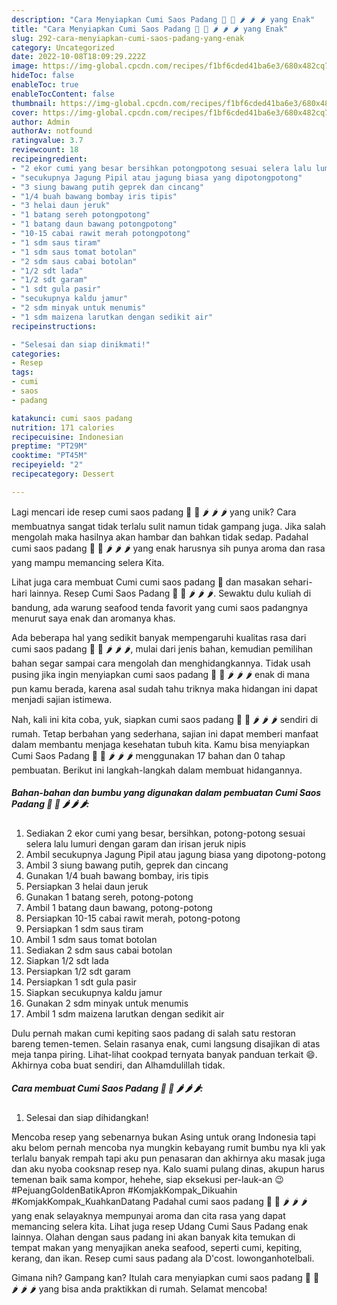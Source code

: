 ```yaml
---
description: "Cara Menyiapkan Cumi Saos Padang 🦑 🦑 🌶 🌶 🌶 yang Enak"
title: "Cara Menyiapkan Cumi Saos Padang 🦑 🦑 🌶 🌶 🌶 yang Enak"
slug: 292-cara-menyiapkan-cumi-saos-padang-yang-enak
category: Uncategorized
date: 2022-10-08T18:09:29.222Z
image: https://img-global.cpcdn.com/recipes/f1bf6cded41ba6e3/680x482cq70/cumi-saos-padang-foto-resep-utama.jpg
hideToc: false
enableToc: true
enableTocContent: false
thumbnail: https://img-global.cpcdn.com/recipes/f1bf6cded41ba6e3/680x482cq70/cumi-saos-padang-foto-resep-utama.jpg
cover: https://img-global.cpcdn.com/recipes/f1bf6cded41ba6e3/680x482cq70/cumi-saos-padang-foto-resep-utama.jpg
author: Admin
authorAv: notfound
ratingvalue: 3.7
reviewcount: 18
recipeingredient:
- "2 ekor cumi yang besar bersihkan potongpotong sesuai selera lalu lumuri dengan garam dan irisan jeruk nipis"
- "secukupnya Jagung Pipil atau jagung biasa yang dipotongpotong"
- "3 siung bawang putih geprek dan cincang"
- "1/4 buah bawang bombay iris tipis"
- "3 helai daun jeruk"
- "1 batang sereh potongpotong"
- "1 batang daun bawang potongpotong"
- "10-15 cabai rawit merah potongpotong"
- "1 sdm saus tiram"
- "1 sdm saus tomat botolan"
- "2 sdm saus cabai botolan"
- "1/2 sdt lada"
- "1/2 sdt garam"
- "1 sdt gula pasir"
- "secukupnya kaldu jamur"
- "2 sdm minyak untuk menumis"
- "1 sdm maizena larutkan dengan sedikit air"
recipeinstructions:

- "Selesai dan siap dinikmati!"
categories:
- Resep
tags:
- cumi
- saos
- padang

katakunci: cumi saos padang 
nutrition: 171 calories
recipecuisine: Indonesian
preptime: "PT29M"
cooktime: "PT45M"
recipeyield: "2"
recipecategory: Dessert

---
```





Lagi mencari ide resep cumi saos padang 🦑 🦑 🌶 🌶 🌶 yang unik? Cara membuatnya sangat tidak terlalu sulit namun tidak gampang juga. Jika salah mengolah maka hasilnya akan hambar dan bahkan tidak sedap. Padahal cumi saos padang 🦑 🦑 🌶 🌶 🌶 yang enak harusnya sih punya aroma dan rasa yang mampu memancing selera Kita.





Lihat juga cara membuat Cumi cumi saos padang 🦑 dan masakan sehari-hari lainnya. Resep Cumi Saos Padang 🦑 🦑 🌶 🌶 🌶. Sewaktu dulu kuliah di bandung, ada warung seafood tenda favorit yang cumi saos padangnya menurut saya enak dan aromanya khas.

Ada beberapa hal yang sedikit banyak mempengaruhi kualitas rasa dari cumi saos padang 🦑 🦑 🌶 🌶 🌶, mulai dari jenis bahan, kemudian pemilihan bahan segar sampai cara mengolah dan menghidangkannya. Tidak usah pusing jika ingin menyiapkan cumi saos padang 🦑 🦑 🌶 🌶 🌶 enak di mana pun kamu berada, karena asal sudah tahu triknya maka hidangan ini dapat menjadi sajian istimewa.






Nah, kali ini kita coba, yuk, siapkan cumi saos padang 🦑 🦑 🌶 🌶 🌶 sendiri di rumah. Tetap berbahan yang sederhana, sajian ini dapat memberi manfaat dalam membantu menjaga kesehatan tubuh kita. Kamu bisa menyiapkan Cumi Saos Padang 🦑 🦑 🌶 🌶 🌶 menggunakan 17 bahan dan 0 tahap pembuatan. Berikut ini langkah-langkah dalam membuat hidangannya.

<!--inarticleads1-->

##### Bahan-bahan dan bumbu yang digunakan dalam pembuatan Cumi Saos Padang 🦑 🦑 🌶 🌶 🌶:

1. Sediakan 2 ekor cumi yang besar, bersihkan, potong-potong sesuai selera lalu lumuri dengan garam dan irisan jeruk nipis
1. Ambil secukupnya Jagung Pipil atau jagung biasa yang dipotong-potong
1. Ambil 3 siung bawang putih, geprek dan cincang
1. Gunakan 1/4 buah bawang bombay, iris tipis
1. Persiapkan 3 helai daun jeruk
1. Gunakan 1 batang sereh, potong-potong
1. Ambil 1 batang daun bawang, potong-potong
1. Persiapkan 10-15 cabai rawit merah, potong-potong
1. Persiapkan 1 sdm saus tiram
1. Ambil 1 sdm saus tomat botolan
1. Sediakan 2 sdm saus cabai botolan
1. Siapkan 1/2 sdt lada
1. Persiapkan 1/2 sdt garam
1. Persiapkan 1 sdt gula pasir
1. Siapkan secukupnya kaldu jamur
1. Gunakan 2 sdm minyak untuk menumis
1. Ambil 1 sdm maizena larutkan dengan sedikit air


Dulu pernah makan cumi kepiting saos padang di salah satu restoran bareng temen-temen. Selain rasanya enak, cumi langsung disajikan di atas meja tanpa piring. Lihat-lihat cookpad ternyata banyak panduan terkait 😄. Akhirnya coba buat sendiri, dan Alhamdulillah tidak. 

<!--inarticleads2-->

##### Cara membuat Cumi Saos Padang 🦑 🦑 🌶 🌶 🌶:


1. Selesai dan siap dihidangkan!

Mencoba resep yang sebenarnya bukan Asing untuk orang Indonesia tapi aku belom pernah mencoba nya mungkin kebayang rumit bumbu nya kli yak terlalu banyak rempah tapi aku pun penasaran dan akhirnya aku masak juga dan aku nyoba cooksnap resep nya. Kalo suami pulang dinas, akupun harus temenan baik sama kompor, hehehe, siap eksekusi per-lauk-an 😉 #PejuangGoldenBatikApron #KomjakKompak_Dikuahin #KomjakKompak_KuahkanDatang Padahal cumi saos padang 🦑 🦑 🌶 🌶 🌶 yang enak selayaknya mempunyai aroma dan cita rasa yang dapat memancing selera kita. Lihat juga resep Udang Cumi Saus Padang enak lainnya. Olahan dengan saus padang ini akan banyak kita temukan di tempat makan yang menyajikan aneka seafood, seperti cumi, kepiting, kerang, dan ikan. Resep cumi saus padang ala D&#39;cost. lowonganhotelbali. 

Gimana nih? Gampang kan? Itulah cara menyiapkan cumi saos padang 🦑 🦑 🌶 🌶 🌶 yang bisa anda praktikkan di rumah. Selamat mencoba!
